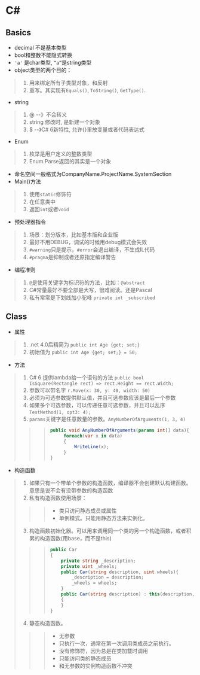 # C#
## Basics
* decimal 不是基本类型
* bool和整数不能隐式转换
* `'a'` 是char类型, `“a”`是string类型
* object类型的两个目的：
> 1. 用来绑定所有子类型对象，和反射
> 2. 重写。其实现有`Equals()`, `ToString()`, `GetType()`.
* string
> 1. @ --》不会转义
> 2. string 修改时, 是新建一个对象
> 3. $ --》C# 6新特性, 允许{}里放变量或者代码表达式
* Enum
> 1. 枚举是用户定义的整数类型
> 2. Enum.Parse返回的其实是一个对象
* 命名空间一般格式为CompanyName.ProjectName.SystemSection
* Main()方法
> 1. 使用`static`修饰符
> 2. 在任意类中
> 3. 返回`int`或者`void`
* 预处理器指令
> 1. 场景：划分版本，比如基本版和企业版
> 2. 最好不用DEBUG，调试的时候用debug模式会失效
> 3. `#warning`只是提示，`#error`会退出编译，不生成IL代码
> 4. `#pragma`是抑制或者还原指定编译警告
* 编程准则
> 1. `@`是使用关键字为标识符的方法，比如：`@abstract`
> 2. C#常量最好不要全部是大写，很难阅读。还是Pascal
> 3. 私有常常是下划线加小驼峰 `private int _subscribed`
## Class
* 属性
> 1. .net 4.0后精简为 `public int Age {get; set;}`
> 2. 初始值为 `public int Age {get; set;} = 50;`
* 方法
> 1. C# 6 提供lambda给一个语句的方法 `public bool IsSquare(Rectangle rect) => rect.Height == rect.Width;`
> 2. 参数可以带名字 `r.Move(x: 30, y: 40, width: 50)`
> 3. 必须为可选参数提供默认值，并且可选参数应该是最后一个参数 
> 4. 如果多个可选参数，可以传递任意可选参数，并且可以乱序 `TestMethod(1, opt3: 4);`
> 5. `params`关键字是任意数量的参数。`AnyNumberOfArguments(1, 3, 4)`
>>> ```C#
>>> public void AnyNumberOfArguments(params int[] data){ 
>>>      foreach(var x in data)
>>>      {
>>>          WriteLine(x);
>>>      }
>>> }
>>> ```
* 构造函数
> 1. 如果只有一个带单个参数的构造函数，编译器不会创建默认构建函数。意思是说不会有没带参数的构造函数
> 2. 私有构造函数使用场景：
>>> + 类只访问静态成员或属性
>>> + 单例模式。只能用静态方法来实例化。
> 3. 构造函数初始化器。可以用来调用同一个类的另一个构造函数，或者积累的构造函数(用base，而不是this)
>>> ```C#
>>> public Car
>>> {
>>>     private string _description;
>>>     private uint _wheels;
>>>     public Car(string description, uint wheels){
>>>         _description = description;
>>>         _wheels = wheels;
>>>     }
>>>     public Car(string description) : this(description, 4)
>>>     {
>>>     }
>>> }
>>> ```
> 4. 静态构造函数。
>>> + 无参数
>>> + 只执行一次，通常在第一次调用类成员之前执行。
>>> + 没有修饰符，因为总是在类加载时调用
>>> + 只能访问类的静态成员
>>> + 和无参数的实例构造函数不冲突